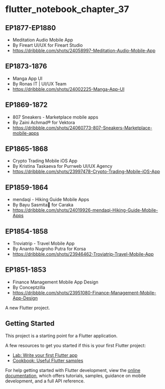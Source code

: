 # flutter_notebook_chapter_37



## EP1877-EP1880
- Meditation Audio Mobile App
- By Fireart UI/UX for Fireart Studio
- https://dribbble.com/shots/24058997-Meditation-Audio-Mobile-App


## EP1873-1876

- Manga App UI
- By Ronas IT | UI/UX Team
- https://dribbble.com/shots/24002225-Manga-App-UI

## EP1869-1872

- 807 Sneakers - Marketplace mobile apps
- By Zaini Achmad® for Vektora
- https://dribbble.com/shots/24060773-807-Sneakers-Marketplace-mobile-apps

## EP1865-1868

- Crypto Trading Mobile iOS App
- By Kristina Taskaeva for Purrweb UI/UX Agency
- https://dribbble.com/shots/23997478-Crypto-Trading-Mobile-iOS-App

## EP1859-1864

- mendaqi - Hiking Guide Mobile Apps
- By Bayu Sasmita🍃 for Caraka
- https://dribbble.com/shots/24019926-mendaqi-Hiking-Guide-Mobile-Apps

## EP1854-1858

- Troviatrip - Travel Mobile App
- By Ananto Nugroho Putra for Korsa
- https://dribbble.com/shots/23946462-Troviatrip-Travel-Mobile-App

## EP1851-1853

- Finance Management Mobile App Design
- By Conceptzilla
- https://dribbble.com/shots/23951080-Finance-Management-Mobile-App-Design


A new Flutter project.

## Getting Started

This project is a starting point for a Flutter application.

A few resources to get you started if this is your first Flutter project:

- [Lab: Write your first Flutter app](https://docs.flutter.dev/get-started/codelab)
- [Cookbook: Useful Flutter samples](https://docs.flutter.dev/cookbook)

For help getting started with Flutter development, view the
[online documentation](https://docs.flutter.dev/), which offers tutorials,
samples, guidance on mobile development, and a full API reference.
